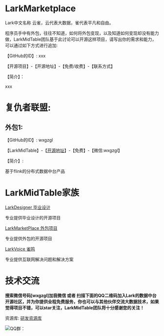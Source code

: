 # LarkMarketplace

Lark中文名称 云雀，云代表大数据，雀代表平凡和自由。



程序员手中有外包，往往不知道，如何将外包变现，以及知道如何变现却没有能力做，LarkMidTable团队基于此讨论可以开源这样项目，请写出你的需求和能力，可以通过如下方式进行追加:

【GitHub的ID】: xxx

【开源项目】-【开源地址】-【免费/收费】-【联系方式】 

【简介】：

  xxx



# 复仇者联盟:

## 外包1:

【GitHub的ID】: wxgzgl

【LarkMidTable】-【[开源地址](https://github.com/wxgzgl/LarkMidTable)】-【免费】-【微信:wxgzgl】

【简介】: 

 基于flink的分布式数据中台产品


# LarkMidTable家族

[LarkDesigner 毕业设计](https://github.com/wxgzgl/LarkDesigner)

专业提供毕业设计的开源项目

[LarkMarketPlace 外包项目](https://github.com/wxgzgl/LarkMarketPlace)

专业提供外包的开源项目

[LarkVoice 雀鸣](https://github.com/wxgzgl/LarkVoice)

专业提供互联网解决问题和解决方案



# 技术交流

**搜索微信号码[wxgzgl]加我微信 或者 扫描下面的QQ二维码加入Lark的数据中台开源社区，并为你提供全程免费服务，你也可以与其他伙伴交流大数据技术，如果觉得项目不错，可以star关注，LarkMidTable团队将十分感谢您的关注！**

资源库:      [研发资源库]( https://github.com/wxgzgl/flinkx-web/blob/master/docs/list.md )

![QQ群：](https://img2020.cnblogs.com/blog/622382/202009/622382-20200907124358049-997953244.png)
